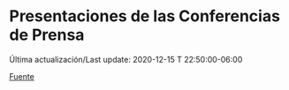 # Presentaciones de las Conferencias de Prensa

Última actualización/Last update: 2020-12-15 T 22:50:00-06:00

 [Fuente](https://www.gob.mx/salud/documentos/presentaciones-de-las-conferencias-de-prensa)
